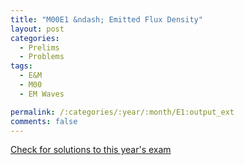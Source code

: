 ```yaml
---
title: "M00E1 &ndash; Emitted Flux Density"
layout: post
categories:
  - Prelims
  - Problems
tags:
  - E&M
  - M00
  - EM Waves

permalink: /:categories/:year/:month/E1:output_ext
comments: false
---
```

<object data="2000M1E.pdf" type="application/pdf" width="100%" height="500"></object>
<div class="message"><a href='https://princetonprelim.com/prelim/5/'>Check for solutions to this year's exam</a></div>